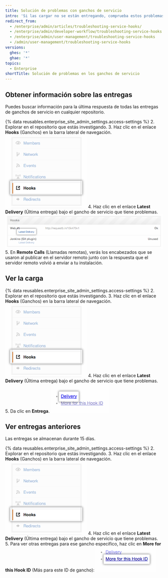 ```yaml
---
title: Solución de problemas con ganchos de servicio
intro: 'Si las cargar no se están entregando, comprueba estos problemas comunes.'
redirect_from:
  - /enterprise/admin/articles/troubleshooting-service-hooks/
  - /enterprise/admin/developer-workflow/troubleshooting-service-hooks
  - /enterprise/admin/user-management/troubleshooting-service-hooks
  - /admin/user-management/troubleshooting-service-hooks
versions:
  ghes: '*'
  ghae: '*'
topics:
  - Enterprise
shortTitle: Solución de problemas en los ganchos de servicio
---
```


## Obtener información sobre las entregas

Puedes buscar información para la última respuesta de todas las entregas de ganchos de servicio en cualquier repositorio.

{% data reusables.enterprise_site_admin_settings.access-settings %}
2. Explorar en el repositorio que estás investigando.
3. Haz clic en el enlace **Hooks** (Ganchos) en la barra lateral de navegación. ![Barra lateral de ganchos](/assets/images/enterprise/settings/Enterprise-Hooks-Sidebar.png)
4. Haz clic en el enlace **Latest Delivery** (Última entrega) bajo el gancho de servicio que tiene problemas. ![Detalles de ganchos](/assets/images/enterprise/settings/Enterprise-Hooks-Details.png)
5. En **Remote Calls** (Llamadas remotas), verás los encabezados que se usaron al publicar en el servidor remoto junto con la respuesta que el servidor remoto volvió a enviar a tu instalación.

## Ver la carga

{% data reusables.enterprise_site_admin_settings.access-settings %}
2. Explorar en el repositorio que estás investigando.
3. Haz clic en el enlace **Hooks** (Ganchos) en la barra lateral de navegación. ![Barra lateral de ganchos](/assets/images/enterprise/settings/Enterprise-Hooks-Sidebar.png)
4. Haz clic en el enlace **Latest Delivery** (Última entrega) bajo el gancho de servicio que tiene problemas.
5. Da clic en **Entrega**. ![Ver la carga](/assets/images/enterprise/settings/Enterprise-Hooks-Payload.png)

## Ver entregas anteriores

Las entregas se almacenan durante 15 días.

{% data reusables.enterprise_site_admin_settings.access-settings %}
2. Explorar en el repositorio que estás investigando.
3. Haz clic en el enlace **Hooks** (Ganchos) en la barra lateral de navegación. ![Barra lateral de ganchos](/assets/images/enterprise/settings/Enterprise-Hooks-Sidebar.png)
4. Haz clic en el enlace **Latest Delivery** (Última entrega) bajo el gancho de servicio que tiene problemas.
5. Para ver otras entregas para ese gancho específico, haz clic en **More for this Hook ID** (Más para este ID de gancho): ![Ver más entregas](/assets/images/enterprise/settings/Enterprise-Hooks-More-Deliveries.png)
